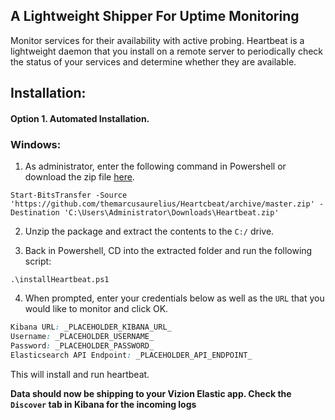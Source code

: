 ## A Lightweight Shipper For Uptime Monitoring

Monitor services for their availability with active probing. Heartbeat is a lightweight daemon that you install on a remote server to periodically check the status of your services and determine whether they are available.

## Installation:


#### <b>Option 1.</b> Automated Installation.

### Windows:

1) As administrator, enter the following command in Powershell or download the zip file [here](https://github.com/themarcusaurelius/Heartbeat/archive/master.zip).

```
Start-BitsTransfer -Source 'https://github.com/themarcusaurelius/Heartcbeat/archive/master.zip' -Destination 'C:\Users\Administrator\Downloads\Heartbeat.zip'
```

2) Unzip the package and extract the contents to the `C:/` drive.

3) Back in Powershell, CD into the extracted folder and run the following script:

```
.\installHeartbeat.ps1
```

4) When prompted, enter your credentials below as well as the ```URL``` that you would like to monitor and click OK.

```css
Kibana URL: _PLACEHOLDER_KIBANA_URL_
Username: _PLACEHOLDER_USERNAME_
Password: _PLACEHOLDER_PASSWORD_
Elasticsearch API Endpoint: _PLACEHOLDER_API_ENDPOINT_
```

This will install and run heartbeat.

**Data should now be shipping to your Vizion Elastic app. Check the ```Discover``` tab in Kibana for the incoming logs**
